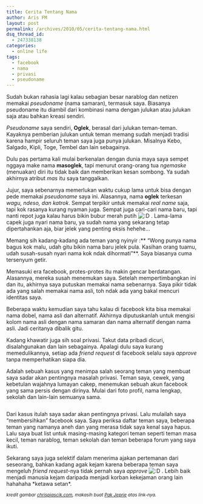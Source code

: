 ```yaml
---
title: Cerita Tentang Nama
author: Aris FM
layout: post
permalink: /archives/2010/05/cerita-tentang-nama.html
dsq_thread_id:
  - 247338138
categories:
  - online life
tags:
  - facebook
  - nama
  - privasi
  - pseudoname
---
```

Sudah bukan rahasia lagi kalau sebagian besar narablog dan netizen memakai *pseudoname* (nama samaran), termasuk saya. Biasanya pseudoname itu diambil dari kombinasi nama dengan julukan atau julukan saja atau bahkan kreasi sendiri.

*Pseudoname* saya sendiri, **Oglek**, berasal dari julukan teman-teman. Kayaknya pemberian julukan untuk teman memang sudah menjadi tradisi karena hampir seluruh teman saya juga punya julukan. Misalnya Kebo, Salgado, Kipli, Toge, Tembel dan lain sebagainya.

Dulu pas pertama kali mulai berkenalan dengan dunia maya saya sempet nggaya make nama **masoglek**, tapi menurut orang-orang tua *ngemaske* (menuakan) diri itu tidak baik dan memberikan kesan sombong. Ya sudah akhirnya atribut *mas* itu saya tanggalkan.

Jujur, saya sebenarnya memerlukan waktu cukup lama untuk bisa dengan pede memakai *pseudoname* saya ini. Alasannya, nama **oglek** terkesan *wagu, ndeso, dan katrok*. Sempat terpikir untuk memakai *real name* saja, tapi kok rasanya kurang nyaman juga. Sempat juga cari-cari nama baru, tapi nanti repot juga kalau harus bikin bubur merah putih <img src='http://i1.wp.com/cekerholic.com/wp-includes/images/smilies/icon_biggrin.gif?w=604' alt=':D' class='wp-smiley' data-recalc-dims="1" /> . Lama-lama capek juga nyari nama baru, ya sudah nama yang sekarang tetap dipertahankan aja, biar jelek yang penting eksis hehehe&#8230;

Memang sih kadang-kadang ada teman yang nyinyir :** &#8220;Wong punya nama bagus kok malu, udah gitu bikin nama baru jelek pula. Kasihan orang tuamu, udah susah-susah nyari nama kok ndak dihormati&#8221;**. Saya biasanya cuma tersenyum getir.

Memasuki era facebook, protes-protes itu makin gencar berdatangan. Alasannya, mereka susah menemukan saya. Setelah mempertimbangkan ini dan itu, akhirnya saya putuskan memakai nama sebenarnya. Saya pikir tidak ada yang salah memakai nama asli, toh ndak ada yang bakal mencuri identitas saya.

Beberapa waktu kemudian saya tahu kalau di facebook kita bisa memakai nama dobel, nama asli dan alternatif. Akhirnya diputuskanlah untuk mengisi kolom nama asli dengan nama samaran dan nama alternatif dengan nama asli. Jadi ceritanya dibalik gitu.

Kadang khawatir juga sih soal privasi. Takut data pribadi dicuri, disalahgunakan dan lain sebagainya. Apalagi dulu saya kurang memedulikannya, setiap ada *friend request* di facebook selalu saya *approve* tanpa memperhatikan siapa dia.

Adalah sebuah kasus yang menimpa salah seorang teman yang membuat saya sadar akan pentingnya masalah privasi. Teman saya, cewek, yang kebetulan wajahnya lumayan cakep, menemukan sebuah akun facebook yang sama persis dengan dirinya. Mulai dari foto profil, nama lengkap, sekolah dan lain-lain semuanya sama.

[<img class="aligncenter size-full wp-image-137" title="FaceBook" src="http://i2.wp.com/cekerholic.com/wp-content/uploads/2010/05/FaceBook.jpg?fit=604%2C431" alt="" data-recalc-dims="1" />][1]

Dari kasus itulah saya sadar akan pentingnya privasi. Lalu mulailah saya &#8220;membersihkan&#8221; facebook saya. Saya periksa daftar teman saya, beberapa teman yang namanya aneh dan yang merasa tidak saya kenal saya hapus. Lalu saya buat list untuk masing-masing kategori teman seperti teman masa kecil, teman narablog, teman sekolah dan teman beberapa forum yang saya ikuti.

Sekarang saya juga selektif dalam menerima ajakan pertemanan dari seseorang, bahkan kadang agak kejam karena beberapa teman saya mengeluh *friend request*-nya tidak pernah saya *approve* <img src='http://i1.wp.com/cekerholic.com/wp-includes/images/smilies/icon_biggrin.gif?w=604' alt=':D' class='wp-smiley' data-recalc-dims="1" /> . Lebih baik menjadi manusia kejam daripada menjadi korban kekejaman orang lain hahahaha \*ketawa setan\*.

<small><em>kredit gambar <a href="http://chrispiascik.com/">chrispiascik.com</a>, makasih buat <a href="http://desaindigital.com/">Pak Jeprie</a> atas link-nya.</em></small>

 [1]: http://i2.wp.com/cekerholic.com/wp-content/uploads/2010/05/FaceBook.jpg